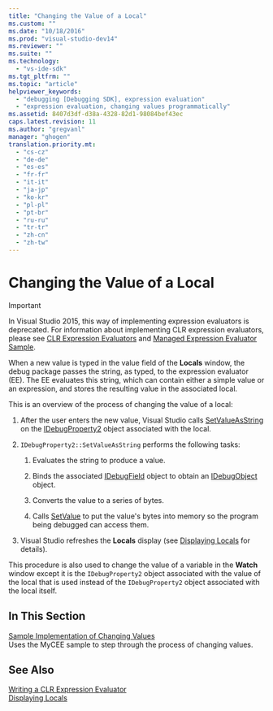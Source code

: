 ```yaml
---
title: "Changing the Value of a Local"
ms.custom: ""
ms.date: "10/18/2016"
ms.prod: "visual-studio-dev14"
ms.reviewer: ""
ms.suite: ""
ms.technology: 
  - "vs-ide-sdk"
ms.tgt_pltfrm: ""
ms.topic: "article"
helpviewer_keywords: 
  - "debugging [Debugging SDK], expression evaluation"
  - "expression evaluation, changing values programmatically"
ms.assetid: 8407d3df-d38a-4328-82d1-98084bef43ec
caps.latest.revision: 11
ms.author: "gregvanl"
manager: "ghogen"
translation.priority.mt: 
  - "cs-cz"
  - "de-de"
  - "es-es"
  - "fr-fr"
  - "it-it"
  - "ja-jp"
  - "ko-kr"
  - "pl-pl"
  - "pt-br"
  - "ru-ru"
  - "tr-tr"
  - "zh-cn"
  - "zh-tw"
---
```

# Changing the Value of a Local
> [!IMPORTANT]
>  In Visual Studio 2015, this way of implementing expression evaluators is deprecated. For information about implementing CLR expression evaluators, please see [CLR Expression Evaluators](https://github.com/Microsoft/ConcordExtensibilitySamples/wiki/CLR-Expression-Evaluators) and [Managed Expression Evaluator Sample](https://github.com/Microsoft/ConcordExtensibilitySamples/wiki/Managed-Expression-Evaluator-Sample).  
  
 When a new value is typed in the value field of the **Locals** window, the debug package passes the string, as typed, to the expression evaluator (EE). The EE evaluates this string, which can contain either a simple value or an expression, and stores the resulting value in the associated local.  
  
 This is an overview of the process of changing the value of a local:  
  
1.  After the user enters the new value, Visual Studio calls [SetValueAsString](../extensibility/idebugproperty2--setvalueasstring.md) on the [IDebugProperty2](../extensibility/idebugproperty2.md) object associated with the local.  
  
2.  `IDebugProperty2::SetValueAsString` performs the following tasks:  
  
    1.  Evaluates the string to produce a value.  
  
    2.  Binds the associated [IDebugField](../extensibility/idebugfield.md) object to obtain an [IDebugObject](../extensibility/idebugobject.md) object.  
  
    3.  Converts the value to a series of bytes.  
  
    4.  Calls [SetValue](../extensibility/idebugobject--setvalue.md) to put the value's bytes into memory so the program being debugged can access them.  
  
3.  Visual Studio refreshes the **Locals** display (see [Displaying Locals](../extensibility/displaying-locals.md) for details).  
  
 This procedure is also used to change the value of a variable in the **Watch** window except it is the `IDebugProperty2` object associated with the value of the local that is used instead of the `IDebugProperty2` object associated with the local itself.  
  
## In This Section  
 [Sample Implementation of Changing Values](../extensibility/sample-implementation-of-changing-values.md)  
 Uses the MyCEE sample to step through the process of changing values.  
  
## See Also  
 [Writing a CLR Expression Evaluator](../extensibility/writing-a-common-language-runtime-expression-evaluator.md)   
 [Displaying Locals](../extensibility/displaying-locals.md)